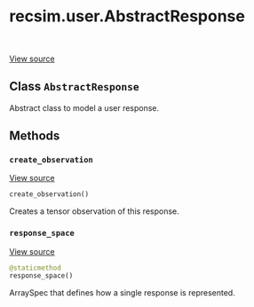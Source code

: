 <div itemscope itemtype="http://developers.google.com/ReferenceObject">
<meta itemprop="name" content="recsim.user.AbstractResponse" />
<meta itemprop="path" content="Stable" />
<meta itemprop="property" content="create_observation"/>
<meta itemprop="property" content="response_space"/>
</div>

# recsim.user.AbstractResponse

<table class="tfo-notebook-buttons tfo-api" align="left">
</table>

<a target="_blank" href="https://github.com/google-research/recsim/tree/master/recsim//user.py">View
source</a>

## Class `AbstractResponse`

Abstract class to model a user response.

<!-- Placeholder for "Used in" -->

## Methods

<h3 id="create_observation"><code>create_observation</code></h3>

<a target="_blank" href="https://github.com/google-research/recsim/tree/master/recsim//user.py">View
source</a>

```python
create_observation()
```

Creates a tensor observation of this response.

<h3 id="response_space"><code>response_space</code></h3>

<a target="_blank" href="https://github.com/google-research/recsim/tree/master/recsim//user.py">View
source</a>

```python
@staticmethod
response_space()
```

ArraySpec that defines how a single response is represented.
